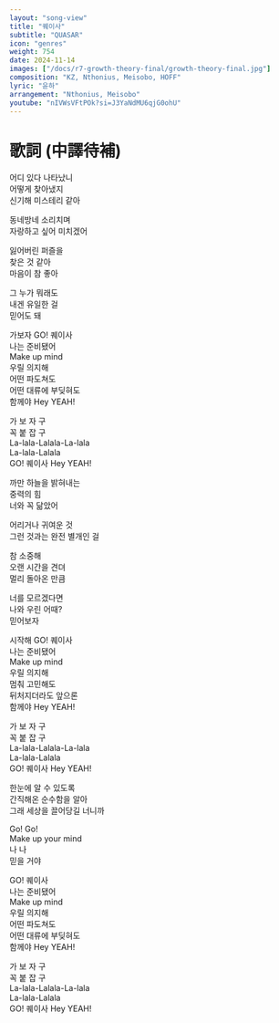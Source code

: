 ```yaml
---
layout: "song-view"
title: "퀘이사"
subtitle: "QUASAR"
icon: "genres"
weight: 754
date: 2024-11-14
images: ["/docs/r7-growth-theory-final/growth-theory-final.jpg"]
composition: "KZ, Nthonius, Meisobo, HOFF"
lyric: "윤하"
arrangement: "Nthonius, Meisobo"
youtube: "nIVWsVFtPOk?si=J3YaNdMU6qjG0ohU"
---
```


# 歌詞 (中譯待補)

어디 있다 나타났니  
어떻게 찾아냈지  
신기해 미스테리 같아  

동네방네 소리치며  
자랑하고 싶어 미치겠어  

잃어버린 퍼즐을  
찾은 것 같아  
마음이 참 좋아  

그 누가 뭐래도  
내겐 유일한 걸  
믿어도 돼  

가보자 GO! 퀘이사  
나는 준비됐어  
Make up mind  
우릴 의지해  
어떤 파도쳐도  
어떤 대류에 부딪혀도  
함께야 Hey YEAH!  

가 보 자 구  
꼭 붙 잡 구  
La-lala-Lalala-La-lala  
La-lala-Lalala  
GO! 퀘이사 Hey YEAH!  

까만 하늘을 밝혀내는  
중력의 힘  
너와 꼭 닮았어  

어리거나 귀여운 것  
그런 것과는 완전 별개인 걸  

참 소중해  
오랜 시간을 견뎌  
멀리 돌아온 만큼  

너를 모르겠다면  
나와 우린 어때?  
믿어보자  

시작해 GO! 퀘이사  
나는 준비됐어  
Make up mind  
우릴 의지해  
멈춰 고민해도  
뒤처지더라도 앞으론  
함께야 Hey YEAH!  

가 보 자 구  
꼭 붙 잡 구  
La-lala-Lalala-La-lala  
La-lala-Lalala  
GO! 퀘이사 Hey YEAH!  

한눈에 알 수 있도록  
간직해온 순수함을 알아  
그래 세상을 끌어당길 너니까  

Go! Go!  
Make up your mind  
나 나  
믿을 거야  

GO! 퀘이사  
나는 준비됐어  
Make up mind  
우릴 의지해  
어떤 파도쳐도  
어떤 대류에 부딪혀도  
함께야 Hey YEAH!  

가 보 자 구  
꼭 붙 잡 구  
La-lala-Lalala-La-lala  
La-lala-Lalala  
GO! 퀘이사 Hey YEAH!  
